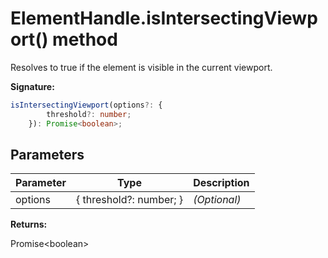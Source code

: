 # ElementHandle.isIntersectingViewport() method

Resolves to true if the element is visible in the current viewport.

**Signature:**

```typescript
isIntersectingViewport(options?: {
        threshold?: number;
    }): Promise<boolean>;
```

## Parameters

| Parameter | Type                    | Description       |
| --------- | ----------------------- | ----------------- |
| options   | { threshold?: number; } | <i>(Optional)</i> |

**Returns:**

Promise&lt;boolean&gt;
